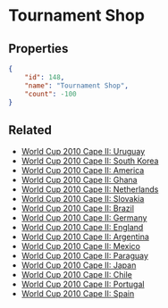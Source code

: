 # Tournament Shop

<no description available>

## Properties

```json
{
    "id": 148,
    "name": "Tournament Shop",
    "count": -100
}
```

## Related

- [World Cup 2010 Cape II: Uruguay](../items/4027-world-cup-2010-cape-ii-uruguay.md)
- [World Cup 2010 Cape II: South Korea](../items/4028-world-cup-2010-cape-ii-south-korea.md)
- [World Cup 2010 Cape II: America](../items/4029-world-cup-2010-cape-ii-america.md)
- [World Cup 2010 Cape II: Ghana](../items/4030-world-cup-2010-cape-ii-ghana.md)
- [World Cup 2010 Cape II: Netherlands](../items/4032-world-cup-2010-cape-ii-netherlands.md)
- [World Cup 2010 Cape II: Slovakia](../items/4033-world-cup-2010-cape-ii-slovakia.md)
- [World Cup 2010 Cape II: Brazil](../items/4034-world-cup-2010-cape-ii-brazil.md)
- [World Cup 2010 Cape II: Germany](../items/4035-world-cup-2010-cape-ii-germany.md)
- [World Cup 2010 Cape II: England](../items/4036-world-cup-2010-cape-ii-england.md)
- [World Cup 2010 Cape II: Argentina](../items/4037-world-cup-2010-cape-ii-argentina.md)
- [World Cup 2010 Cape II: Mexico](../items/4038-world-cup-2010-cape-ii-mexico.md)
- [World Cup 2010 Cape II: Paraguay](../items/4039-world-cup-2010-cape-ii-paraguay.md)
- [World Cup 2010 Cape II: Japan](../items/4040-world-cup-2010-cape-ii-japan.md)
- [World Cup 2010 Cape II: Chile](../items/4042-world-cup-2010-cape-ii-chile.md)
- [World Cup 2010 Cape II: Portugal](../items/4041-world-cup-2010-cape-ii-portugal.md)
- [World Cup 2010 Cape II: Spain](../items/4043-world-cup-2010-cape-ii-spain.md)

